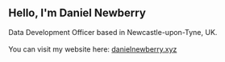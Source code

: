 ## Hello, I'm Daniel Newberry
Data Development Officer based in Newcastle-upon-Tyne, UK.
<br><br>
You can visit my website here: [danielnewberry.xyz](https://danielnewberry.xyz)

